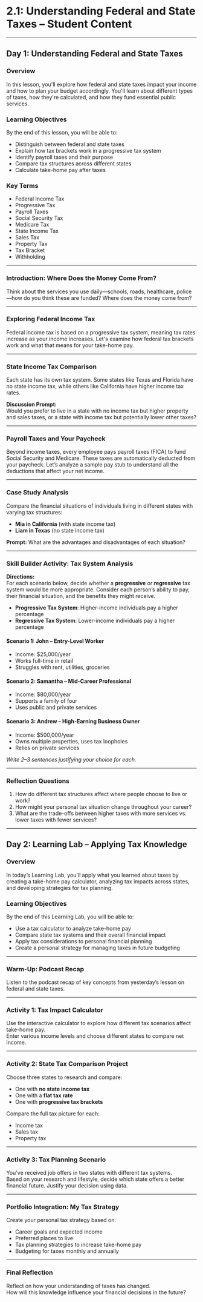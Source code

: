 # 2.1: Understanding Federal and State Taxes – Student Content

---

## Day 1: Understanding Federal and State Taxes

### Overview

In this lesson, you'll explore how federal and state taxes impact your income and how to plan your budget accordingly. You'll learn about different types of taxes, how they're calculated, and how they fund essential public services.

### Learning Objectives

By the end of this lesson, you will be able to:

- Distinguish between federal and state taxes  
- Explain how tax brackets work in a progressive tax system  
- Identify payroll taxes and their purpose  
- Compare tax structures across different states  
- Calculate take-home pay after taxes

### Key Terms

- Federal Income Tax  
- Progressive Tax  
- Payroll Taxes  
- Social Security Tax  
- Medicare Tax  
- State Income Tax  
- Sales Tax  
- Property Tax  
- Tax Bracket  
- Withholding

---

### Introduction: Where Does the Money Come From?

Think about the services you use daily—schools, roads, healthcare, police—how do you think these are funded? Where does the money come from?

---

### Exploring Federal Income Tax

Federal income tax is based on a progressive tax system, meaning tax rates increase as your income increases. Let's examine how federal tax brackets work and what that means for your take-home pay.

---

### State Income Tax Comparison

Each state has its own tax system. Some states like Texas and Florida have no state income tax, while others like California have higher income tax rates.

**Discussion Prompt:**  
Would you prefer to live in a state with no income tax but higher property and sales taxes, or a state with income tax but potentially lower other taxes?

---

### Payroll Taxes and Your Paycheck

Beyond income taxes, every employee pays payroll taxes (FICA) to fund Social Security and Medicare. These taxes are automatically deducted from your paycheck. Let’s analyze a sample pay stub to understand all the deductions that affect your net income.

---

### Case Study Analysis

Compare the financial situations of individuals living in different states with varying tax structures:

- **Mia in California** (with state income tax)  
- **Liam in Texas** (no state income tax)

**Prompt:** What are the advantages and disadvantages of each situation?

---

### Skill Builder Activity: Tax System Analysis

**Directions:**  
For each scenario below, decide whether a **progressive** or **regressive** tax system would be more appropriate. Consider each person’s ability to pay, their financial situation, and the benefits they might receive.

- **Progressive Tax System**: Higher-income individuals pay a higher percentage  
- **Regressive Tax System**: Lower-income individuals pay a higher percentage

#### Scenario 1: John – Entry-Level Worker
- Income: $25,000/year  
- Works full-time in retail  
- Struggles with rent, utilities, groceries  

#### Scenario 2: Samantha – Mid-Career Professional
- Income: $80,000/year  
- Supports a family of four  
- Uses public and private services  

#### Scenario 3: Andrew – High-Earning Business Owner
- Income: $500,000/year  
- Owns multiple properties, uses tax loopholes  
- Relies on private services  

*Write 2–3 sentences justifying your choice for each.*

---

### Reflection Questions

1. How do different tax structures affect where people choose to live or work?  
2. How might your personal tax situation change throughout your career?  
3. What are the trade-offs between higher taxes with more services vs. lower taxes with fewer services?

---

## Day 2: Learning Lab – Applying Tax Knowledge

### Overview

In today’s Learning Lab, you'll apply what you learned about taxes by creating a take-home pay calculator, analyzing tax impacts across states, and developing strategies for tax planning.

### Learning Objectives

By the end of this Learning Lab, you will be able to:

- Use a tax calculator to analyze take-home pay  
- Compare state tax systems and their overall financial impact  
- Apply tax considerations to personal financial planning  
- Create a personal strategy for managing taxes in future budgeting

---

### Warm-Up: Podcast Recap

Listen to the podcast recap of key concepts from yesterday’s lesson on federal and state taxes.

---

### Activity 1: Tax Impact Calculator

Use the interactive calculator to explore how different tax scenarios affect take-home pay.  
Enter various income levels and choose different states to compare net income.

---

### Activity 2: State Tax Comparison Project

Choose three states to research and compare:

- One with **no state income tax**  
- One with a **flat tax rate**  
- One with **progressive tax brackets**

Compare the full tax picture for each:  
- Income tax  
- Sales tax  
- Property tax

---

### Activity 3: Tax Planning Scenario

You've received job offers in two states with different tax systems.  
Based on your research and lifestyle, decide which state offers a better financial future. Justify your decision using data.

---

### Portfolio Integration: My Tax Strategy

Create your personal tax strategy based on:

- Career goals and expected income  
- Preferred places to live  
- Tax planning strategies to increase take-home pay  
- Budgeting for taxes monthly and annually

---

### Final Reflection

Reflect on how your understanding of taxes has changed.  
How will this knowledge influence your financial decisions in the future?
